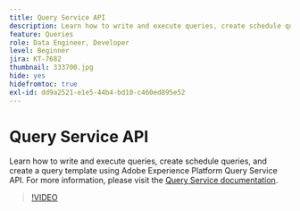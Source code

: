 ```yaml
---
title: Query Service API
description: Learn how to write and execute queries, create schedule queries, and create a query template using Adobe Experience Platform Query Service API.
feature: Queries
role: Data Engineer, Developer
level: Beginner
jira: KT-7682
thumbnail: 333700.jpg
hide: yes
hidefromtoc: true
exl-id: dd9a2521-e1e5-44b4-bd10-c460ed895e52
---
```

# Query Service API

Learn how to write and execute queries, create schedule queries, and create a query template using Adobe Experience Platform Query Service API. For more information, please visit the [Query Service documentation](https://experienceleague.adobe.com/docs/experience-platform/query/home.html).

>[!VIDEO](https://video.tv.adobe.com/v/333700?learn=on&enablevpops)
